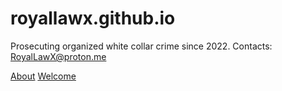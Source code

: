 # royallawx.github.io
Prosecuting organized white collar crime since 2022. Contacts: RoyalLawX@proton.me

<a href="{% link about.md %}">About</a>
<a href="{% link _posts/2025-09-02-Welcome.md %}">Welcome</a>

